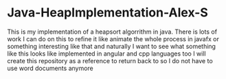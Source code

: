 # Java-HeapImplementation-Alex-S
This is my implementation of a heapsort algorrithm in java. There is lots of work I can do on this to refine it like animate the whole process in javafx or something interesting like that and naturally I want to see what something like this looks like implemented in angular and cpp languages too I will create this repository as a reference to return back to so I do not have to use word documents anymore
